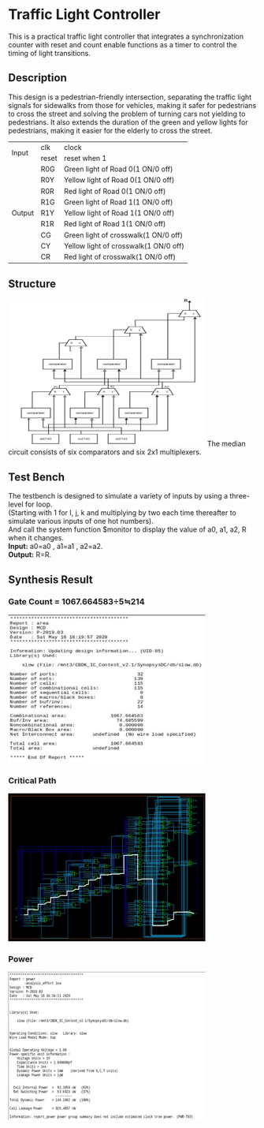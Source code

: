 # Traffic Light Controller  

This is a practical traffic light controller that integrates a synchronization counter with reset and count enable functions as a timer to control the timing of light transitions.  

## Description
This design is a pedestrian-friendly intersection, separating the traffic light signals for sidewalks from those for vehicles, making it safer for pedestrians to cross the street and solving the problem of turning cars not yielding to pedestrians. It also extends the duration of the green and yellow lights for pedestrians, making it easier for the elderly to cross the street.  

<table>
    <tr>
        <td rowspan="2">Input</td><td>clk</td><td>clock</td>
    </tr>
    <tr>
        <td>reset</td><td>reset when 1</td>
    </tr>
    <tr>
        <td rowspan="9">Output</td><td>R0G</td><td>Green light of Road 0(1 ON/0 off)</td>
    </tr>
    <tr>
        <td>R0Y</td><td>Yellow light of Road 0(1 ON/0 off)</td>
    </tr>
    <tr>
        <td>R0R</td><td>Red light of Road 0(1 ON/0 off)</td>
    </tr>
    <tr>
        <td>R1G</td><td>Green light of Road 1(1 ON/0 off)</td>
    </tr>
    <tr>
        <td>R1Y</td><td>Yellow light of Road 1(1 ON/0 off)</td>
    </tr>
    <tr>
        <td>R1R</td><td>Red light of Road 1(1 ON/0 off)</td>
    </tr>
    <tr>
        <td>CG</td><td>Green light of crosswalk(1 ON/0 off)</td>
    </tr>
    <tr>
        <td>CY</td><td>Yellow light of crosswalk(1 ON/0 off)</td>
    </tr>
    <tr>
        <td>CR</td><td>Red light of crosswalk(1 ON/0 off)</td>
    </tr>
</table>
   


## Structure  
  
<img src="https://github.com/BearLand0713/Basic_Circuits_Design/blob/main/median_circuit/picture/MCD.png" width="400" height="300">  
The median circuit consists of six comparators and six 2x1 multiplexers.  

## Test Bench  
The testbench is designed to simulate a variety of inputs by using a three-level for loop.  
(Starting with 1 for I, j, k and multiplying by two each time thereafter to simulate various inputs of one hot numbers).   
And call the system function $monitor to display the value of a0, a1, a2, R when it changes.   
**Input:** a0=a0 , a1=a1 , a2=a2.    
**Output:** R=R.   

  
## Synthesis Result  
### Gate Count = 1067.664583÷5≒214   
<img src="https://github.com/BearLand0713/Basic_Circuits_Design/blob/main/median_circuit/picture/gatecount.png" width="400" height="300"> 

  
### Critical Path  
<img src="https://github.com/BearLand0713/Basic_Circuits_Design/blob/main/median_circuit/picture/criticalpath.png" width="400" height="300"> 

  
### Power  
<img src="https://github.com/BearLand0713/Basic_Circuits_Design/blob/main/median_circuit/picture/power.png" width="400" height="300"> 
